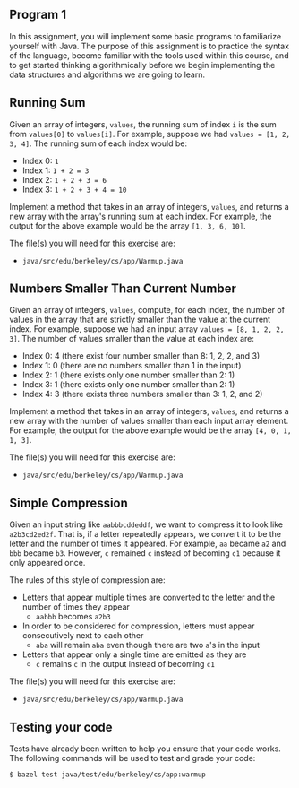 Program 1
---------
In this assignment, you will implement some basic programs to familiarize yourself with Java. The
purpose of this assignment is to practice the syntax of the language, become familiar with the tools
used within this course, and to get started thinking algorithmically before we begin implementing
the data structures and algorithms we are going to learn.

Running Sum
-----------
Given an array of integers, `values`, the running sum of index `i` is the sum from `values[0]` to
`values[i]`. For example, suppose we had `values = [1, 2, 3, 4]`. The running sum of each index
would be:

- Index 0: `1`
- Index 1: `1 + 2 = 3`
- Index 2: `1 + 2 + 3 = 6`
- Index 3: `1 + 2 + 3 + 4 = 10`

Implement a method that takes in an array of integers, `values`, and returns a new array with the
array's running sum at each index. For example, the output for the above example would be the array
`[1, 3, 6, 10]`.

The file(s) you will need for this exercise are:

- `java/src/edu/berkeley/cs/app/Warmup.java`

Numbers Smaller Than Current Number
-----------------------------------
Given an array of integers, `values`, compute, for each index, the number of values in the array
that are strictly smaller than the value at the current index. For example, suppose we had an input
array `values = [8, 1, 2, 2, 3]`. The number of values smaller than the value at each index are:

- Index 0: 4 (there exist four number smaller than 8: 1, 2, 2, and 3)
- Index 1: 0 (there are no numbers smaller than 1 in the input)
- Index 2: 1 (there exists only one number smaller than 2: 1)
- Index 3: 1 (there exists only one number smaller than 2: 1)
- Index 4: 3 (there exists three numbers smaller than 3: 1, 2, and 2)

Implement a method that takes in an array of integers, `values`, and returns a new array with the
number of values smaller than each input array element. For example, the output for the above
example would be the array `[4, 0, 1, 1, 3]`.

The file(s) you will need for this exercise are:

- `java/src/edu/berkeley/cs/app/Warmup.java`

Simple Compression
------------------
Given an input string like `aabbbcddeddf`, we want to compress it to look like `a2b3cd2ed2f`. That
is, if a letter repeatedly appears, we convert it to be the letter and the number of times it
appeared. For example, `aa` became `a2` and `bbb` became `b3`. However, `c` remained `c` instead of
becoming `c1` because it only appeared once.

The rules of this style of compression are:

- Letters that appear multiple times are converted to the letter and the number of times they appear
  - `aabbb` becomes `a2b3`
- In order to be considered for compression, letters must appear consecutively next to each other
  - `aba` will remain `aba` even though there are two `a`'s in the input
- Letters that appear only a single time are emitted as they are
  - `c` remains `c` in the output instead of becoming `c1`

The file(s) you will need for this exercise are:

- `java/src/edu/berkeley/cs/app/Warmup.java`

Testing your code
-----------------
Tests have already been written to help you ensure that your code works. The following commands will
be used to test and grade your code:

    $ bazel test java/test/edu/berkeley/cs/app:warmup
